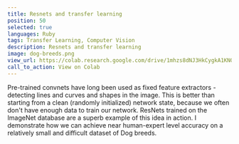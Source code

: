 ```yaml
---
title: Resnets and transfer learning
position: 50
selected: true
languages: Ruby
tags: Transfer Learning, Computer Vision
description: Resnets and transfer learning
image: dog-breeds.png
view_url: https://colab.research.google.com/drive/1mhzs8dNJ3HkCygkA1KNORpCJAeL3cEUD#scrollTo=1rSoTkU7mxBB
call_to_action: View on Colab
---
```


Pre-trained convnets have long been used as fixed feature extractors - detecting lines and curves and shapes in the image. This is better than starting from a clean (randomly initialized) network state, because we often don't have enough data to train our network. ResNets trained on the ImageNet database are a superb example of this idea in action. I demonstrate how we can achieve near human-expert level accuracy on a relatively small and difficult dataset of Dog breeds.
